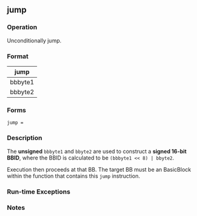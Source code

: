## jump

### Operation
Unconditionally jump.

### Format
| jump |
| :----: |
| bbbyte1 |
| bbbyte2 |

### Forms
```
jump =
```

### Description
The **unsigned** `bbbyte1` and `bbyte2` are used to
construct a **signed 16-bit BBID**, where the BBID is calculated
to be `(bbbyte1 << 8) | bbyte2`.

Execution then proceeds at that BB. The target BB
must be an BasicBlock within the function that
contains this `jump` instruction.


### Run-time Exceptions

### Notes

